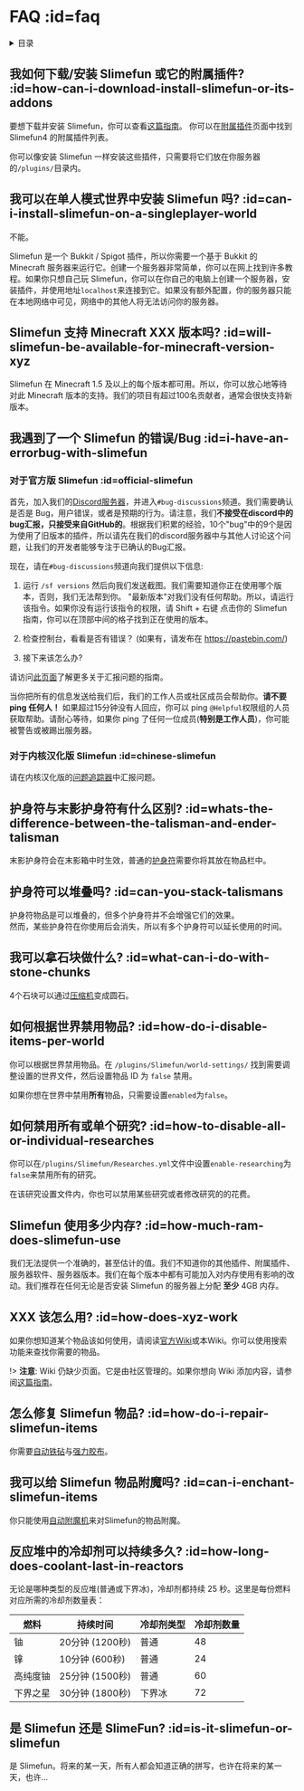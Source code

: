 # FAQ :id=faq

<details>
<summary>目录</summary>

- [我如何下载/安装 Slimefun 或它的附属插件?](#how-can-i-download-install-slimefun-or-its-addons)
- [我可以在单人模式世界中安装 Slimefun 吗?](#can-i-install-slimefun-on-a-singleplayer-world)
- [Slimefun 支持 Minecraft XXX 版本吗?](#will-slimefun-be-available-for-minecraft-version-xyz)
- [我遇到了一个 Slimefun 的错误/Bug](#i-have-an-errorbug-with-slimefun)
- [护身符与末影护身符有什么区别?](#whats-the-difference-between-the-talisman-and-ender-talisman)
- [护身符可以堆叠吗?](#can-you-stack-talismans)
- [我可以拿石块做什么?](#what-can-i-do-with-stone-chunks)
- [如何根据世界禁用物品?](#how-do-i-disable-items-per-world)
- [如何禁用所有或单个研究?](#how-to-disable-all-or-individual-researches)
- [Slimefun 使用多少内存?](#how-much-ram-does-slimefun-use)
- [XXX 该怎么用?](#how-does-xyz-work)
- [怎么修复 Slimefun 物品?](#how-do-i-repair-slimefun-items)
- [我可以给 Slimefun 物品附魔吗?](#can-i-enchant-slimefun-items)
- [反应堆中的冷却剂可以持续多久?](#how-long-does-coolant-last-in-reactors)
- [是 Slimefun 还是 SlimeFun?](#is-it-slimefun-or-slimefun)

</details>

## 我如何下载/安装 Slimefun 或它的附属插件? :id=how-can-i-download-install-slimefun-or-its-addons

要想下载并安装 Slimefun，你可以查看[这篇指南](/Installing-Slimefun)。
你可以在[附属插件](/Addons)页面中找到 Slimefun4 的附属插件列表。

你可以像安装 Slimefun 一样安装这些插件，只需要将它们放在你服务器的`/plugins/`目录内。

## 我可以在单人模式世界中安装 Slimefun 吗? :id=can-i-install-slimefun-on-a-singleplayer-world

不能。

Slimefun 是一个 Bukkit / Spigot 插件，所以你需要一个基于 Bukkit 的 Minecraft 服务器来运行它。创建一个服务器非常简单，你可以在网上找到许多教程。如果你只想自己玩 Slimefun，你可以在你自己的电脑上创建一个服务器，安装插件，并使用地址`localhost`来连接到它。如果没有额外配置，你的服务器只能在本地网络中可见，网络中的其他人将无法访问你的服务器。

## Slimefun 支持 Minecraft XXX 版本吗? :id=will-slimefun-be-available-for-minecraft-version-xyz

Slimefun 在 Minecraft 1.5 及以上的每个版本都可用。所以，你可以放心地等待对此 Minecraft 版本的支持。我们的项目有超过100名贡献者，通常会很快支持新版本。

## 我遇到了一个 Slimefun 的错误/Bug :id=i-have-an-errorbug-with-slimefun

### 对于官方版 Slimefun :id=official-slimefun

首先，加入我们的[Discord服务器](https://discord.gg/slimefun)，并进入`#bug-discussions`频道。我们需要确认是否是 Bug，用户错误，或者是预期的行为。请注意，我们**不接受在discord中的bug汇报，只接受来自GitHub的**。根据我们积累的经验，10个"bug"中的9个是因为使用了旧版本的插件，所以请先在我们的discord服务器中与其他人讨论这个问题，让我们的开发者能够专注于已确认的Bug汇报。

现在，请在`#bug-discussions`频道向我们提供以下信息:
1. 运行 `/sf versions` 然后向我们发送截图。我们需要知道你正在使用哪个版本，否则，我们无法帮到你。
"最新版本"对我们没有任何帮助。所以，请运行该指令。如果你没有运行该指令的权限，请 Shift + 右键 点击你的 Slimefun 指南，你可以在顶部中间的格子找到正在使用的版本。

2. 检查控制台，看看是否有错误？ (如果有，请发布在 https://pastebin.com/)

3. 接下来该怎么办?

请访问[此页面](/How-to-report-bugs)了解更多关于汇报问题的指南。

当你把所有的信息发送给我们后，我们的工作人员或社区成员会帮助你。**请不要 ping 任何人！** 如果超过15分钟没有人回应，你可以 ping `@Helpful`权限组的人员获取帮助。请耐心等待，如果你 ping 了任何一位成员(**特别是工作人员**)，你可能被警告或被踢出服务器。

### 对于内核汉化版 Slimefun :id=chinese-slimefun

请在内核汉化版的[问题追踪器](https://github.com/StarWishsama/Slimefun4/issues)中汇报问题。

## 护身符与末影护身符有什么区别? :id=whats-the-difference-between-the-talisman-and-ender-talisman

末影护身符会在末影箱中时生效，普通的[护身符](/Talismans)需要你将其放在物品栏中。

## 护身符可以堆叠吗? :id=can-you-stack-talismans

护身符物品是可以堆叠的，但多个护身符并不会增强它们的效果。  
然而，某些护身符在你使用后会消失，所以有多个护身符可以延长使用的时间。

## 我可以拿石块做什么? :id=what-can-i-do-with-stone-chunks

4个石块可以通过[压缩机](/Compressor)变成圆石。

## 如何根据世界禁用物品? :id=how-do-i-disable-items-per-world

你可以根据世界禁用物品。在 `/plugins/Slimefun/world-settings/` 找到需要调整设置的世界文件，然后设置物品 ID 为 `false` 禁用。

如果你想在世界中禁用**所有**物品，只需要设置`enabled`为`false`。

## 如何禁用所有或单个研究? :id=how-to-disable-all-or-individual-researches

你可以在`/plugins/Slimefun/Researches.yml`文件中设置`enable-researching`为`false`来禁用所有的研究。

在该研究设置文件内，你也可以禁用某些研究或者修改研究的的花费。

## Slimefun 使用多少内存? :id=how-much-ram-does-slimefun-use

我们无法提供一个准确的，甚至估计的值。我们不知道你的其他插件、附属插件、服务器软件、服务器版本。我们在每个版本中都有可能加入对内存使用有影响的改动。我们推荐在任何无论是否安装 Slimefun 的服务器上分配 **至少** 4GB 内存。

## XXX 该怎么用? :id=how-does-xyz-work

如果你想知道某个物品该如何使用，请阅读[官方Wiki](https://github.com/Slimefun/Slimefun4/wiki)或本Wiki。你可以使用搜索功能来查找你需要的物品。

!> **注意**: Wiki 仍缺少页面。它是由社区管理的。如果你想向 Wiki 添加内容，请参阅[这篇指南](/Expanding-the-Wiki)。

## 怎么修复 Slimefun 物品? :id=how-do-i-repair-slimefun-items

你需要[自动铁砧](/Auto-Anvil)与[强力胶布](/Duct-Tape)。

## 我可以给 Slimefun 物品附魔吗? :id=can-i-enchant-slimefun-items

你只能使用[自动附魔机](/Auto-Enchanter)来对Slimefun的物品附魔。

## 反应堆中的冷却剂可以持续多久? :id=how-long-does-coolant-last-in-reactors

无论是哪种类型的反应堆(普通或下界冰)，冷却剂都持续 25 秒。这里是每份燃料对应所需的冷却剂数量表：

| 燃料      | 持续时间        | 冷却剂类型 | 冷却剂数量|
| --------- | ------------- | --------- | ------- |
| 铀        | 20分钟 (1200秒) | 普通      | 48      |
| 镎        | 10分钟 (600秒)  | 普通      | 24      |
| 高纯度铀   | 25分钟 (1500秒) | 普通      | 60      |
| 下界之星   | 30分钟 (1800秒) | 下界冰     | 72     |

## 是 Slimefun 还是 SlimeFun? :id=is-it-slimefun-or-slimefun

是 Slimefun。将来的某一天，所有人都会知道正确的拼写，也许在将来的某一天，也许...
